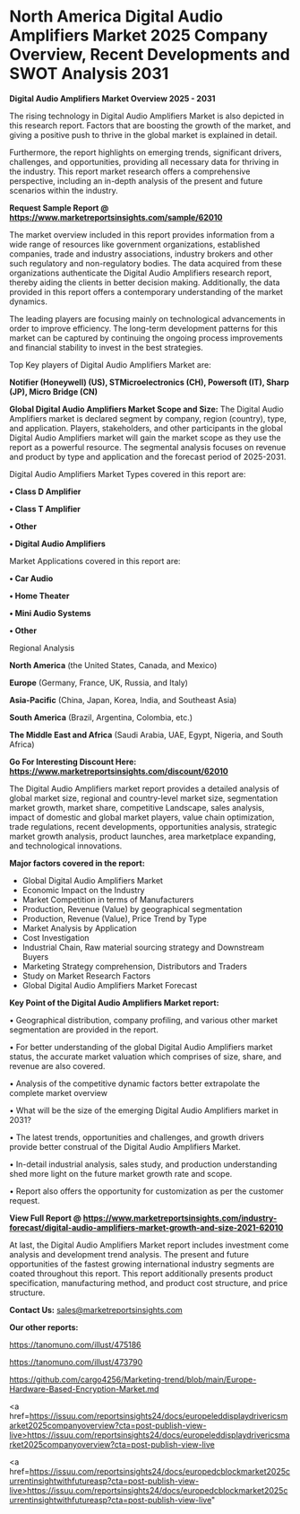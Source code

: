 # North America Digital Audio Amplifiers Market 2025 Company Overview, Recent Developments and SWOT Analysis 2031

<Strong> Digital Audio Amplifiers Market Overview 2025 - 2031</strong>

The rising technology in Digital Audio Amplifiers Market is also depicted in this research report. Factors that are boosting the growth of the market, and giving a positive push to thrive in the global market is explained in detail.

Furthermore, the report highlights on emerging trends, significant drivers, challenges, and opportunities, providing all necessary data for thriving in the industry. This report market research offers a comprehensive perspective, including an in-depth analysis of the present and future scenarios within the industry.

<strong>Request Sample Report @ <a href=https://www.marketreportsinsights.com/sample/62010>https://www.marketreportsinsights.com/sample/62010</a></strong>

The market overview included in this report provides information from a wide range of resources like government organizations, established companies, trade and industry associations, industry brokers and other such regulatory and non-regulatory bodies. The data acquired from these organizations authenticate the Digital Audio Amplifiers research report, thereby aiding the clients in better decision making. Additionally, the data provided in this report offers a contemporary understanding of the market dynamics.

The leading players are focusing mainly on technological advancements in order to improve efficiency. The long-term development patterns for this market can be captured by continuing the ongoing process improvements and financial stability to invest in the best strategies.

Top Key players of Digital Audio Amplifiers Market are:

<strong>Notifier (Honeywell) (US), STMicroelectronics (CH), Powersoft (IT), Sharp (JP), Micro Bridge (CN)</strong>

<strong><b>Global Digital Audio Amplifiers Market Scope and Size:</b></strong>
The Digital Audio Amplifiers market is declared segment by company, region (country), type, and application. Players, stakeholders, and other participants in the global Digital Audio Amplifiers market will gain the market scope as they use the report as a powerful resource. The segmental analysis focuses on revenue and product by type and application and the forecast period of 2025-2031.

Digital Audio Amplifiers Market Types covered in this report are:

<strong>• Class D Amplifier

• Class T Amplifier

• Other

• Digital Audio Amplifiers</strong>

Market Applications covered in this report are:

<strong>• Car Audio

• Home Theater

• Mini Audio Systems

• Other</strong> 

Regional Analysis

<strong>North America</strong> (the United States, Canada, and Mexico)

<strong>Europe</strong> (Germany, France, UK, Russia, and Italy)

<strong>Asia-Pacific</strong> (China, Japan, Korea, India, and Southeast Asia)

<strong>South America</strong> (Brazil, Argentina, Colombia, etc.)

<strong>The Middle East and Africa</strong> (Saudi Arabia, UAE, Egypt, Nigeria, and South Africa)

<strong>Go For Interesting Discount Here: <a href=https://www.marketreportsinsights.com/discount/62010>https://www.marketreportsinsights.com/discount/62010</a></strong>

The Digital Audio Amplifiers market report provides a detailed analysis of global market size, regional and country-level market size, segmentation market growth, market share, competitive Landscape, sales analysis, impact of domestic and global market players, value chain optimization, trade regulations, recent developments, opportunities analysis, strategic market growth analysis, product launches, area marketplace expanding, and technological innovations.

<strong><b>Major factors covered in the report:</b></strong>
<ul>
  <li>Global Digital Audio Amplifiers Market </li>
  <li>Economic Impact on the Industry</li>
  <li>Market Competition in terms of Manufacturers</li>
  <li>Production, Revenue (Value) by geographical segmentation</li>
  <li>Production, Revenue (Value), Price Trend by Type</li>
  <li>Market Analysis by Application</li>
  <li>Cost Investigation</li>
  <li>Industrial Chain, Raw material sourcing strategy and Downstream Buyers</li>
  <li>Marketing Strategy comprehension, Distributors and Traders</li>
  <li>Study on Market Research Factors</li>
  <li>Global Digital Audio Amplifiers Market Forecast</li>
</ul>

<strong><b>Key Point of the Digital Audio Amplifiers Market report:</b></strong>

• Geographical distribution, company profiling, and various other market segmentation are provided in the report.

• For better understanding of the global Digital Audio Amplifiers market status, the accurate market valuation which comprises of size, share, and revenue are also covered.

• Analysis of the competitive dynamic factors better extrapolate the complete market overview

• What will be the size of the emerging Digital Audio Amplifiers market in 2031?

• The latest trends, opportunities and challenges, and growth drivers provide better construal of the Digital Audio Amplifiers Market.

• In-detail industrial analysis, sales study, and production understanding shed more light on the future market growth rate and scope.

• Report also offers the opportunity for customization as per the customer request.

<strong><b>View Full Report @ <a href=https://www.marketreportsinsights.com/industry-forecast/digital-audio-amplifiers-market-growth-and-size-2021-62010>https://www.marketreportsinsights.com/industry-forecast/digital-audio-amplifiers-market-growth-and-size-2021-62010</a></b></strong>


At last, the Digital Audio Amplifiers Market report includes investment come analysis and development trend analysis. The present and future opportunities of the fastest growing international industry segments are coated throughout this report. This report additionally presents product specification, manufacturing method, and product cost structure, and price structure.

<strong>Contact Us:</strong>
sales@marketreportsinsights.com

<strong>Our other reports:</strong>

<a href=https://tanomuno.com/illust/475186>https://tanomuno.com/illust/475186</a>

<a href=https://tanomuno.com/illust/473790>https://tanomuno.com/illust/473790</a>

<a href=https://github.com/cargo4256/Marketing-trend/blob/main/Europe-Hardware-Based-Encryption-Market.md>https://github.com/cargo4256/Marketing-trend/blob/main/Europe-Hardware-Based-Encryption-Market.md</a>

<a href=https://issuu.com/reportsinsights24/docs/europeleddisplaydrivericsmarket2025companyoverview?cta=post-publish-view-live>https://issuu.com/reportsinsights24/docs/europeleddisplaydrivericsmarket2025companyoverview?cta=post-publish-view-live</a>

<a href=https://issuu.com/reportsinsights24/docs/europedcblockmarket2025currentinsightwithfutureasp?cta=post-publish-view-live>https://issuu.com/reportsinsights24/docs/europedcblockmarket2025currentinsightwithfutureasp?cta=post-publish-view-live</a>"
